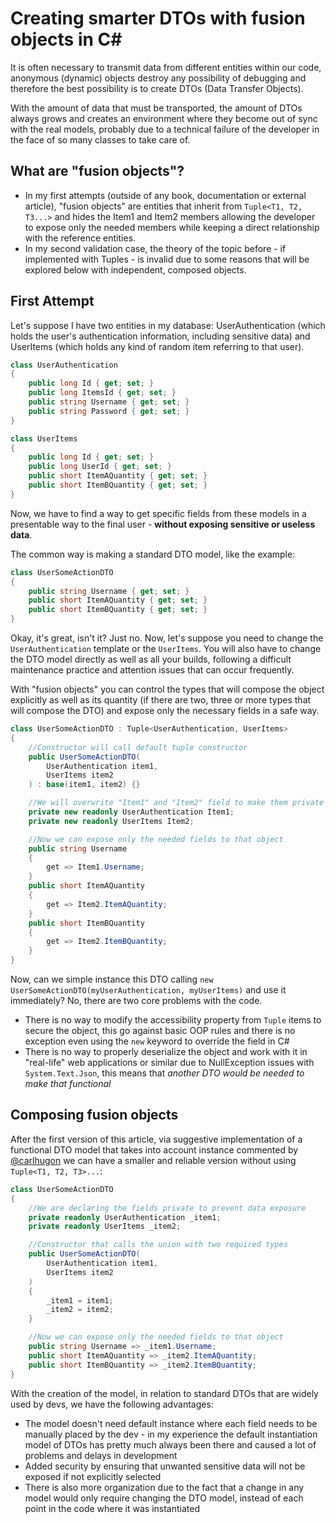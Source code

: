 # Creating smarter DTOs with fusion objects in C#

It is often necessary to transmit data from different entities within our code, anonymous (dynamic) objects destroy any possibility of debugging and therefore the best possibility is to create DTOs (Data Transfer Objects).

With the amount of data that must be transported, the amount of DTOs always grows and creates an environment where they become out of sync with the real models, probably due to a technical failure of the developer in the face of so many classes to take care of.

## What are "fusion objects"?

- In my first attempts (outside of any book, documentation or external article), "fusion objects" are entities that inherit from `Tuple<T1, T2, T3...>` and hides the Item1 and Item2 members allowing the developer to expose only the needed members while keeping a direct relationship with the reference entities.
- In my second validation case, the theory of the topic before - if implemented with Tuples - is invalid due to some reasons that will be explored below with independent, composed objects.

## First Attempt

Let's suppose I have two entities in my database: UserAuthentication (which holds the user's authentication information, including sensitive data) and UserItems (which holds any kind of random item referring to that user).

```cs
class UserAuthentication 
{
    public long Id { get; set; }
    public long ItemsId { get; set; }
    public string Username { get; set; }
    public string Password { get; set; }
}
```

```cs
class UserItems
{
    public long Id { get; set; }
    public long UserId { get; set; }
    public short ItemAQuantity { get; set; }
    public short ItemBQuantity { get; set; }
}
```

Now, we have to find a way to get specific fields from these models in a presentable way to the final user - **without exposing sensitive or useless data**.

The common way is making a standard DTO model, like the example:

```cs
class UserSomeActionDTO 
{
    public string Username { get; set; }
    public short ItemAQuantity { get; set; }
    public short ItemBQuantity { get; set; }
}
```

Okay, it's great, isn't it? Just no. Now, let's suppose you need to change the `UserAuthentication` template or the `UserItems`. You will also have to change the DTO model directly as well as all your builds, following a difficult maintenance practice and attention issues that can occur frequently.

With "fusion objects" you can control the types that will compose the object explicitly as well as its quantity (if there are two, three or more types that will compose the DTO) and expose only the necessary fields in a safe way.

```cs
class UserSomeActionDTO : Tuple<UserAuthentication, UserItems> 
{
    //Constructor will call default tuple constructor
    public UserSomeActionDTO(
        UserAuthentication item1, 
        UserItems item2
    ) : base(item1, item2) {}

    //We will overwrite "Item1" and "Item2" field to make them private
    private new readonly UserAuthentication Item1;
    private new readonly UserItems Item2;

    //Now we can expose only the needed fields to that object
    public string Username
    {
        get => Item1.Username;
    }
    public short ItemAQuantity
    {
        get => Item2.ItemAQuantity;
    }
    public short ItemBQuantity
    {
        get => Item2.ItemBQuantity;
    }
}
```

Now, can we simple instance this DTO calling `new UserSomeActionDTO(myUserAuthentication, myUserItems)` and use it immediately? No, there are two core problems with the code.

- There is no way to modify the accessibility property from `Tuple` items to secure the object, this go against basic OOP rules and there is no exception even using the `new` keyword to override the field in C#
- There is no way to properly deserialize the object and work with it in "real-life" web applications or similar due to NullException issues with `System.Text.Json`, this means that *another DTO would be needed to make that functional*

## Composing fusion objects

After the first version of this article, via suggestive implementation of a functional DTO model that takes into account instance commented by [@carlhugon](https://dev.to/carlhugom) we can have a smaller and reliable version without using `Tuple<T1, T2, T3>...`:

```cs
class UserSomeActionDTO
{
    //We are declaring the fields private to prevent data exposure
    private readonly UserAuthentication _item1;
    private readonly UserItems _item2;

    //Constructor that calls the union with two required types
    public UserSomeActionDTO(
        UserAuthentication item1, 
        UserItems item2
    )
    {
        _item1 = item1;
        _item2 = item2;
    }

    //Now we can expose only the needed fields to that object
    public string Username => _item1.Username;
    public short ItemAQuantity => _item2.ItemAQuantity;
    public short ItemBQuantity => _item2.ItemBQuantity;
}
```

With the creation of the model, in relation to standard DTOs that are widely used by devs, we have the following advantages:

- The model doesn't need default instance where each field needs to be manually placed by the dev - in my experience the default instantiation model of DTOs has pretty much always been there and caused a lot of problems and delays in development
- Added security by ensuring that unwanted sensitive data will not be exposed if not explicitly selected
- There is also more organization due to the fact that a change in any model would only require changing the DTO model, instead of each point in the code where it was instantiated
